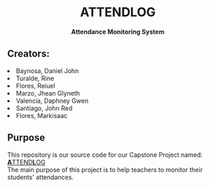 <h1 align="center">ATTENDLOG</h1>
<p align="center"><b>Attendance Monitoring System</b></p>

<h2>Creators:</h2>
<li>Baynosa, Daniel John</li>
<li>Turalde, Rine</li>
<li>Flores, Reiuel</li>
<li>Marzo, Jhean Glyneth</li>
<li>Valencia, Daphney Gwen</li>
<li>Santiago, John Red</li>
<li>Flores, Markisaac</li>

<h2>Purpose</h2>
<p>
  This repository is our source code for our Capstone Project named:
  <a href="https://www.attendlog.ga/"><b>A</b>TTEND<b>L</b>OG</a>
  <br>
  The main purpose of this project is to help teachers to monitor their students' attendances.
</p>
